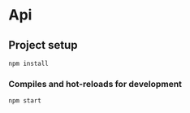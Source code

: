 # Api

## Project setup
```
npm install
```

### Compiles and hot-reloads for development
```
npm start 
